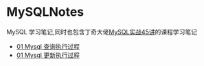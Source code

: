# MySQLNotes
MySQL 学习笔记,同时也包含丁奇大佬[MySQL实战45讲](https://time.geekbang.org/column/intro/139)的课程学习笔记
- [01 Mysql 查询执行过程](../notes/01-Mysql-select-execute-process.md)
- [01 Mysql 更新执行过程](../notes/02-Mysql-update-execute-process.md)
